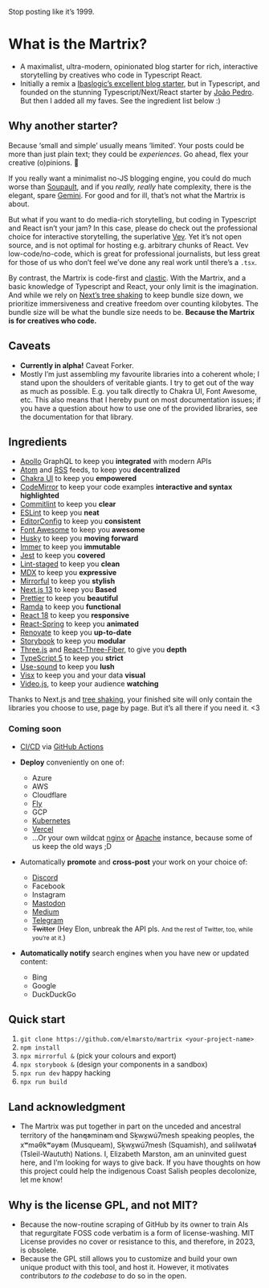 Stop posting like it’s 1999.

# What is the Martrix?

 - A maximalist, ultra-modern, opinionated blog starter for rich, interactive storytelling by creatives who code in Typescript React. 
 - Initially a remix a [Ibaslogic’s excellent blog starter](https://twitter.com/ibaslogic), but in Typescript, and founded on the stunning Typescript/Next/React starter by [João Pedro](https://twitter.com/jpedroschmitz). But then I added all my faves. See the ingredient list below :)

## Why another starter?

Because ‘small and simple’ usually means ‘limited’. Your posts could be more than just plain text; they could be *experiences*. Go ahead, flex your creative (o)pinions. 🪽

If you really want a minimalist no-JS blogging engine, you could do much worse than [Soupault](https://soupault.app), and if you *really, really* hate complexity, there is the elegant, spare [Gemini](https://gemini.circumlunar.space). For good and for ill, that’s not what the Martrix is about. 

But what if you want to do media-rich storytelling, but coding in Typescript and React isn’t your jam? In this case, please do check out the professional choice for interactive storytelling, the superlative [Vev](https://vev.design). Yet it’s not open source, and is not optimal for hosting e.g. arbitrary chunks of React. Vev low-code/no-code, which is great for professional journalists, but less great for those of us who don’t feel we’ve done any real work until there’s a `.tsx`. 

By contrast, the Martrix is code-first and [clastic](https://en.wiktionary.org/wiki/clastic). With the Martrix, and a basic knowledge of Typescript and React, your only limit is the imagination. And while we rely on [Next’s tree shaking](https://nextjs.org/blog/next-10-2) to keep bundle size down, we prioritize immersiveness and creative freedom over counting kilobytes. The bundle size will be what the bundle size needs to be. **Because the Martrix is for creatives who code.** 

## Caveats

  - **Currently in alpha!** Caveat Forker.
  - Mostly I’m just assembling my favourite libraries into a coherent whole; I stand upon the shoulders of veritable giants. I try to get out of the way as much as possible. E.g. you talk directly to Chakra UI, Font Awesome, etc. This also means that I hereby punt on most documentation issues; if you have a question about how to use one of the provided libraries, see the documentation for that library. 

## Ingredients

 - [Apollo](https://www.apollographql.com) GraphQL to keep you **integrated** with modern APIs
 - [Atom](https://en.wikipedia.org/wiki/Atom_(web_standard)) and [RSS](https://en.wikipedia.org/wiki/RSS) feeds, to keep you **decentralized**
 - [Chakra UI](https://chakra-ui.com) to keep you **empowered**
 - [CodeMirror](https://codemirror.net) to keep your code examples **interactive and syntax highlighted**
 - [Commitlint](https://commitlint.js.org) to keep you **clear**
 - [ESLint](https://eslint.org) to keep you **neat**
 - [EditorConfig](https://editorconfig.org/) to keep you **consistent**
 - [Font Awesome](https://editorconfig.org/) to keep you **awesome**
 - [Husky](https://typicode.github.io/husky/#/) to keep you **moving forward**
 - [Immer](https://immerjs.github.io/immer/) to keep you **immutable**
 - [Jest](https://jestjs.io/) to keep you **covered**
 - [Lint-staged](https://github.com/okonet/lint-staged) to keep you **clean**
 - [MDX](https://mdxjs.com/) to keep you **expressive**
 - [Mirrorful](https://github.com/Mirrorful/mirrorful) to keep you **stylish**
 - [Next.js 13](https://nextjs.org) to keep you **Based**
 - [Prettier](https://prettier.io) to keep you **beautiful**
 - [Ramda](https://ramdajs.com/) to keep you **functional**
 - [React 18](https://react.dev) to keep you **responsive**
 - [React-Spring](https://www.react-spring.dev/) to keep you **animated**
 - [Renovate](https://mend.io) to keep you **up-to-date**
 - [Storybook](https://storybook.js.org) to keep you **modular**
 - [Three.js](https://threejs.org) and [React-Three-Fiber](https://docs.pmnd.rs/react-three-fiber/getting-started/introduction), to give you **depth**
 - [TypeScript 5](https://typescriptlang.org) to keep you **strict**
 - [Use-sound](https://www.joshwcomeau.com/react/announcing-use-sound-react-hook/) to keep you **lush**
 - [Visx](https://airbnb.io/visx) to keep you and your data **visual**
 - [Video.js](https://videojs.com), to keep your audience **watching**

Thanks to Next.js and [tree shaking](https://en.wikipedia.org/wiki/Tree_shaking), your finished site will only contain the libraries you choose to use, page by page. But it’s all there if you need it. <3

### Coming soon

 - [CI/CD](https://github.blog/2022-02-02-build-ci-cd-pipeline-github-actions-four-steps/) via [GitHub Actions](https://github.com/features/actions)
 - **Deploy** conveniently on one of:
   - Azure
   - AWS
   - Cloudflare
   - [Fly](https://fly.io)
   - GCP
   - [Kubernetes](https://kubernetes.io)
   - [Vercel](https://vercel.com) 
   - ...Or your own wildcat [nginx](https://nginx.com) or [Apache](https://apache.org) instance, because some of us keep the old ways ;D
 - Automatically **promote** and **cross-post** your work on your choice of: 
   - [Discord](https://discord.com)
   - Facebook 
   - Instagram
   - [Mastodon](https://mastodon.social)
   - [Medium](https://medium.com)
   - [Telegram](https://telegram.org)
   - ~~Twitter~~ (Hey Elon, unbreak the API pls. <small>And the rest of Twitter, too, while you’re at it.</small>)

 - **Automatically notify** search engines when you have new or updated content:
   - Bing
   - Google
   - DuckDuckGo


## Quick start
 1. `git clone https://github.com/elmarsto/martrix <your-project-name>`
 2. `npm install`
 3. `npx mirrorful &` (pick your colours and export)
 4. `npx storybook &` (design your components in a sandbox)
 5. `npx run dev` happy hacking
 6. `npx run build` 


## Land acknowledgment

 - The Martrix was put together in part on the unceded and ancestral territory of the hən̓q̓əmin̓əm̓ and Sḵwx̱wú7mesh speaking peoples, the xʷməθkʷəy̓əm (Musqueam), Sḵwx̱wú7mesh (Squamish), and səlilwətaɬ (Tsleil-Waututh) Nations. I, Elizabeth Marston, am an uninvited guest here, and I’m looking for ways to give back. If you have thoughts on how this project could help the indigenous Coast Salish peoples decolonize, let me know!

## Why is the license GPL, and not MIT?

 - Because the now-routine scraping of GitHub by its owner to train AI‌s that regurgitate FOSS‌ code verbatim is a form of license-washing. MIT‌ License provides no cover or resistance to this, and therefore, in 2023, is obsolete.
 - Because the GPL still allows you to customize and build your own unique product with this tool, and host it. However, it motivates contributors *to the codebase* to do so in the open. 
